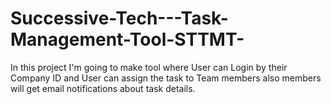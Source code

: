 # Successive-Tech---Task-Management-Tool-STTMT-
In this project I'm going to make tool where User can Login by their Company ID and User can assign the task to Team members also members will get  email notifications about task details. 
